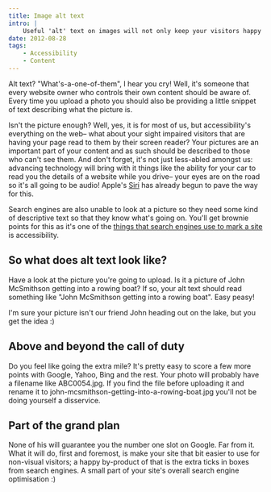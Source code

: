 ```yaml
---
title: Image alt text
intro: |
    Useful 'alt' text on images will not only keep your visitors happy but has happy knock-on effect on your search engine ranking.
date: 2012-08-28
tags:
    - Accessibility
    - Content
---
```


Alt text? "What's-a-one-of-them", I hear you cry! Well, it's someone that every website owner who controls their own content should be aware of. Every time you upload a photo you should also be providing a little snippet of text describing what the picture is.

Isn't the picture enough? Well, yes, it is for most of us, but accessibility's everything on the web– what about your sight impaired visitors that are having your page read to them by their screen reader? Your pictures are an important part of your content and as such should be described to those who can't see them. And don't forget, it's not just less-abled amongst us: advancing technology will bring with it things like the ability for your car to read you the details of a website while you drive– your eyes are on the road so it's all going to be audio! Apple's [Siri](http://www.apple.com/uk/iphone/features/siri.html) has already begun to pave the way for this.

Search engines are also unable to look at a picture so they need some kind of descriptive text so that they know what's going on. You'll get brownie points for this as it's one of the [things that search engines use to mark a site](http://tempertemper.net/blog/what-search-engines-want) is accessibility.

## So what does alt text look like?

Have a look at the picture you're going to upload. Is it a picture of John McSmithson getting into a rowing boat? If so, your alt text should read something like "John McSmithson getting into a rowing boat". Easy peasy!

I'm sure your picture isn't our friend John heading out on the lake, but you get the idea :)

## Above and beyond the call of duty

Do you feel like going the extra mile? It's pretty easy to score a few more points with Google, Yahoo, Bing and the rest. Your photo will probably have a filename like ABC0054.jpg. If you find the file before uploading it and rename it to john-mcsmithson-getting-into-a-rowing-boat.jpg you'll not be doing yourself a disservice.

## Part of the grand plan

None of his will guarantee you the number one slot on Google. Far from it. What it will do, first and foremost, is make your site that bit easier to use for non-visual visitors; a happy by-product of that is the extra ticks in boxes from search engines. A small part of your site's overall search engine optimisation :)
